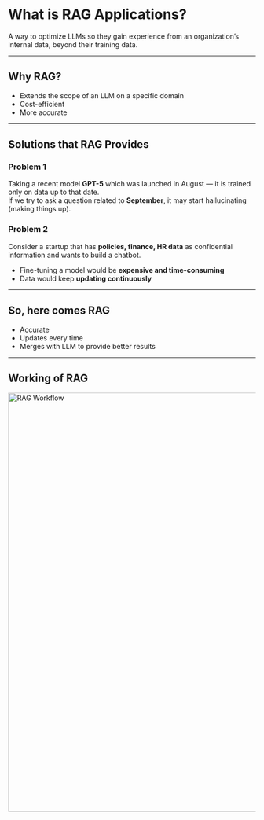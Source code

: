 # What is RAG Applications?

A way to optimize LLMs so they gain experience from an organization’s internal data, beyond their training data.

---

## Why RAG?

- Extends the scope of an LLM on a specific domain  
- Cost-efficient  
- More accurate  

---

## Solutions that RAG Provides

### Problem 1
Taking a recent model **GPT-5** which was launched in August — it is trained only on data up to that date.  
If we try to ask a question related to **September**, it may start hallucinating (making things up).  

### Problem 2
Consider a startup that has **policies, finance, HR data** as confidential information and wants to build a chatbot.  

- Fine-tuning a model would be **expensive and time-consuming**  
- Data would keep **updating continuously**  

---

## So, here comes RAG

- Accurate  
- Updates every time  
- Merges with LLM to provide better results  

---

## Working of RAG

<img width="1280" height="853" alt="RAG Workflow" src="https://github.com/user-attachments/assets/eb1b3a52-a804-4f6b-9055-7610244d272b" />
